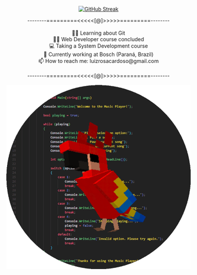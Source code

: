 <div align='center'>

[![GitHub Streak](http://github-readme-streak-stats.herokuapp.com?user=luizblank&background=222222&stroke=FCD943&ring=EF933E&fire=EF933E&currStreakNum=F7F7F7&sideNums=858AC3&currStreakLabel=D8617F&sideLabels=3AC6E6&border=222222&dates=6CD873)](https://git.io/streak-stats)
<br>
</div>

<div align='center'>
--------=========<<<<<[@]>>>>>=========--------<br><br>
👨‍💻 Learning about Git<br>
👨‍🎓 Web Developer course concluded<br>
💻 Taking a System Development course<br>
🦾 Currently working at Bosch (Paraná, Brazil)<br>
📫 How to reach me: luizrosacardoso@gmail.com<br><br>
--------=========<<<<<[@]>>>>>=========--------<br>
</div>

<div align='center'>
<br>
<img src='parrot circle.gif' align='top' width=500>
</div>
